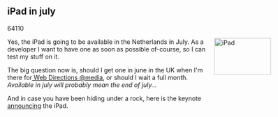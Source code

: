 <article><h2>iPad in july</h2><time><span class="day">6</span><span class="month">4</span><span class="year">110</span></time><p><img style="float: right; margin-right: -100px; margin-left: 10px;" title="hardware-01t-20100127.png" src="http://wnas.nl/user/files/hardware-01t-20100127_20100508125024.png" border="0" alt="iPad" width="130" height="84" />Yes, the iPad is going to be available in the Netherlands in July. As a developer I want to have one as soon as possible of-course, so I can test my stuff on it.</p><p>The big question now is, should I get one in june in the UK when I'm there for<a href="http://atmedia.webdirections.org/"> Web Directions @media</a>, or should I wait a full month. <em>Available in july will probably mean the end of july... </em></p><p>And in case you have been hiding under a rock, here is the keynote <a href="http://www.apple.com/quicktime/qtv/specialevent0110/">announcing</a> the iPad.</p></article>